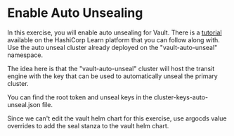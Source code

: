 Enable Auto Unsealing
=====================
In this exercise, you will enable auto unsealing for Vault.
There is a [tutorial](https://developer.hashicorp.com/vault/tutorials/auto-unseal/autounseal-transit) available on the HashiCorp Learn platform that you can follow along with.
Use the auto unseal cluster already deployed on the "vault-auto-unseal" namespace.

The idea here is that the "vault-auto-unseal" cluster will host the transit
engine with the key that can be used to automatically unseal the primary
cluster.

You can find the root token and unseal keys in the cluster-keys-auto-unseal.json file.

Since we can't edit the vault helm chart for this exercise, use argocds value overrides to add the seal stanza to the vault helm chart.
